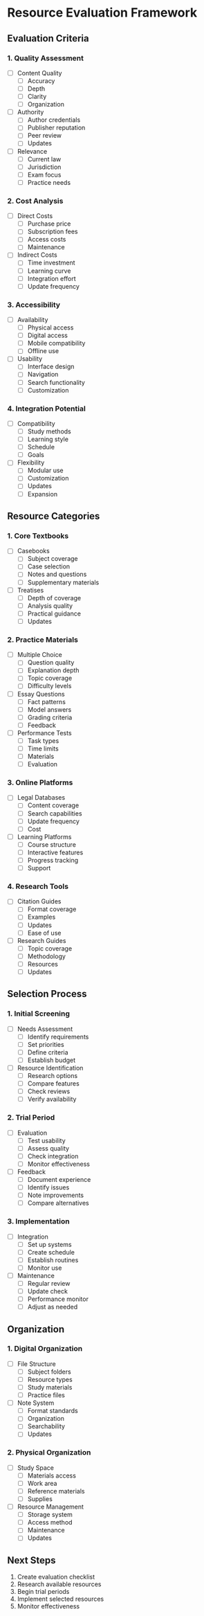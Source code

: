 # Resource Evaluation Framework

## Evaluation Criteria

### 1. Quality Assessment
- [ ] Content Quality
  - [ ] Accuracy
  - [ ] Depth
  - [ ] Clarity
  - [ ] Organization
- [ ] Authority
  - [ ] Author credentials
  - [ ] Publisher reputation
  - [ ] Peer review
  - [ ] Updates
- [ ] Relevance
  - [ ] Current law
  - [ ] Jurisdiction
  - [ ] Exam focus
  - [ ] Practice needs

### 2. Cost Analysis
- [ ] Direct Costs
  - [ ] Purchase price
  - [ ] Subscription fees
  - [ ] Access costs
  - [ ] Maintenance
- [ ] Indirect Costs
  - [ ] Time investment
  - [ ] Learning curve
  - [ ] Integration effort
  - [ ] Update frequency

### 3. Accessibility
- [ ] Availability
  - [ ] Physical access
  - [ ] Digital access
  - [ ] Mobile compatibility
  - [ ] Offline use
- [ ] Usability
  - [ ] Interface design
  - [ ] Navigation
  - [ ] Search functionality
  - [ ] Customization

### 4. Integration Potential
- [ ] Compatibility
  - [ ] Study methods
  - [ ] Learning style
  - [ ] Schedule
  - [ ] Goals
- [ ] Flexibility
  - [ ] Modular use
  - [ ] Customization
  - [ ] Updates
  - [ ] Expansion

## Resource Categories

### 1. Core Textbooks
- [ ] Casebooks
  - [ ] Subject coverage
  - [ ] Case selection
  - [ ] Notes and questions
  - [ ] Supplementary materials
- [ ] Treatises
  - [ ] Depth of coverage
  - [ ] Analysis quality
  - [ ] Practical guidance
  - [ ] Updates

### 2. Practice Materials
- [ ] Multiple Choice
  - [ ] Question quality
  - [ ] Explanation depth
  - [ ] Topic coverage
  - [ ] Difficulty levels
- [ ] Essay Questions
  - [ ] Fact patterns
  - [ ] Model answers
  - [ ] Grading criteria
  - [ ] Feedback
- [ ] Performance Tests
  - [ ] Task types
  - [ ] Time limits
  - [ ] Materials
  - [ ] Evaluation

### 3. Online Platforms
- [ ] Legal Databases
  - [ ] Content coverage
  - [ ] Search capabilities
  - [ ] Update frequency
  - [ ] Cost
- [ ] Learning Platforms
  - [ ] Course structure
  - [ ] Interactive features
  - [ ] Progress tracking
  - [ ] Support

### 4. Research Tools
- [ ] Citation Guides
  - [ ] Format coverage
  - [ ] Examples
  - [ ] Updates
  - [ ] Ease of use
- [ ] Research Guides
  - [ ] Topic coverage
  - [ ] Methodology
  - [ ] Resources
  - [ ] Updates

## Selection Process

### 1. Initial Screening
- [ ] Needs Assessment
  - [ ] Identify requirements
  - [ ] Set priorities
  - [ ] Define criteria
  - [ ] Establish budget
- [ ] Resource Identification
  - [ ] Research options
  - [ ] Compare features
  - [ ] Check reviews
  - [ ] Verify availability

### 2. Trial Period
- [ ] Evaluation
  - [ ] Test usability
  - [ ] Assess quality
  - [ ] Check integration
  - [ ] Monitor effectiveness
- [ ] Feedback
  - [ ] Document experience
  - [ ] Identify issues
  - [ ] Note improvements
  - [ ] Compare alternatives

### 3. Implementation
- [ ] Integration
  - [ ] Set up systems
  - [ ] Create schedule
  - [ ] Establish routines
  - [ ] Monitor use
- [ ] Maintenance
  - [ ] Regular review
  - [ ] Update check
  - [ ] Performance monitor
  - [ ] Adjust as needed

## Organization

### 1. Digital Organization
- [ ] File Structure
  - [ ] Subject folders
  - [ ] Resource types
  - [ ] Study materials
  - [ ] Practice files
- [ ] Note System
  - [ ] Format standards
  - [ ] Organization
  - [ ] Searchability
  - [ ] Updates

### 2. Physical Organization
- [ ] Study Space
  - [ ] Materials access
  - [ ] Work area
  - [ ] Reference materials
  - [ ] Supplies
- [ ] Resource Management
  - [ ] Storage system
  - [ ] Access method
  - [ ] Maintenance
  - [ ] Updates

## Next Steps

1. Create evaluation checklist
2. Research available resources
3. Begin trial periods
4. Implement selected resources
5. Monitor effectiveness 